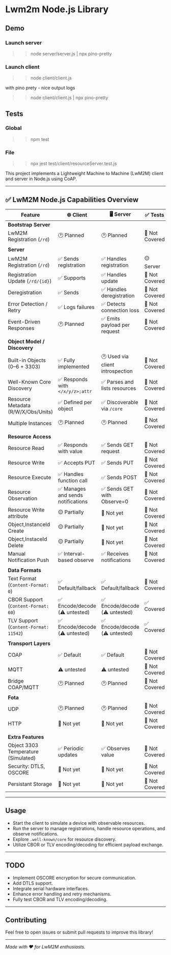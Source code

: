 
# Lwm2m Node.js Library

## Demo

### Launch server

>> node server/server.js | npx pino-pretty

### Launch client

>> node client/client.js

with pino prety - nice output logs
>> node client/client.js | npx pino-pretty

## Tests

### Global
>> npm test

### File
>> npx jest test/client/resourceServer.test.js

This project implements a Lightweight Machine to Machine (LwM2M) client and server in Node.js using CoAP.

---

## ✅ LwM2M Node.js Capabilities Overview

| Feature                              | 🌐 Client                         | 🖥️ Server                           | ✅ Tests        |
|--------------------------------------|-----------------------------------|-------------------------------------|-----------------|
| **Bootstrap Server**                 |                                   |                                     |                 |
| LwM2M Registration (`/rd`)           | 🕐 Planned                        | 🕐 Planned                          | 🛑 Not Covered  |
|                                      |                                   |                                     |                 |
| **Server**                           |                                   |                                     |                 |
| LwM2M Registration (`/rd`)           | ✅ Sends registration             | ✅ Handles registration             | 🟡 Server	   |
| Registration Update (`/rd/{id}`)     | ✅ Supports                       | ✅ Handles update                   | 🛑 Not Covered  |
| Deregistration                       | ✅ Sends                          | ✅ Handles deregistration           | 🛑 Not Covered  |
| Error Detection / Retry              | ✅ Logs failures                  | ✅ Detects connection loss          | 🛑 Not Covered  |
| Event-Driven Responses               | 🕐 Planned                        | ✅ Emits payload per request        | 🛑 Not Covered  |
|                                      |                                   |                                     |                 |
| **Object Model / Discovery**         |                                   |                                     |                 |
| Built-in Objects (0–6 + 3303)        | ✅ Fully implemented              | 🕐 Used via client introspection    | 🛑 Not Covered  |
| Well-Known Core Discovery            | ✅ Responds with `</x/y/z>;attr`  | ✅ Parses and lists resources       | 🛑 Not Covered  |
| Resource Metadata (R/W/X/Obs/Units)  | ✅ Defined per object             | ✅ Discoverable via `/core`         | 🛑 Not Covered  |
| Multiple Instances                   | 🕐 Planned                        | 🕐 Planned                          | 🛑 Not Covered  |
|                                      |                                   |                                     |                 |
| **Resource Access**                  |                                   |                                     |                 |
| Resource Read                        | ✅ Responds with value            | ✅ Sends GET request                | 🛑 Not Covered  |
| Resource Write                       | ✅ Accepts PUT                    | ✅ Sends PUT                        | 🛑 Not Covered  |
| Resource Execute                     | ✅ Handles function call          | ✅ Sends POST                       | 🛑 Not Covered  |
| Resource Observation                 | ✅ Manages and sends notifications| ✅ Sends GET with Observe=0         | 🛑 Not Covered  |
| Resource Write attribute             | 🟡 Partially                      | 🛑 Not yet                          | 🛑 Not Covered  |
| Object,InstanceId Create             | 🟡 Partially                      | 🛑 Not yet                          | 🛑 Not Covered  |
| Object,InstaceId Delete              | 🟡 Partially                      | 🛑 Not yet                          | 🛑 Not Covered  |
| Manual Notification Push             | ✅ Interval-based observe         | ✅ Receives notifications           | 🛑 Not Covered  |
|                                      |                                   |                                     |                 |
| **Data Formats**                     |                                   |                                     |                 |
| Text Format (`Content-Format: 0`)    | ✅ Default/fallback               | ✅ Default/fallback                 | 🛑 Not Covered  |
| CBOR Support (`Content-Format: 60`)  | ✅ Encode/decode (⚠️ untested)    | ✅ Encode/decode (⚠️ untested)      | ✅ Covered      |
| TLV Support (`Content-Format: 11542`)| ✅ Encode/decode (⚠️ untested)    | ✅ Encode/decode (⚠️ untested)      | ✅ Covered      |
|                                      |                                   |                                     |                 |
| **Transport Layers**                 |                                   |                                     |                 |
| COAP                                 | ✅ Default                        | ✅ Default                          | 🛑 Not Covered  |
| MQTT                                 | ⚠️ untested                       | ⚠️ untested                         | 🛑 Not Covered  |
| Bridge COAP/MQTT                     | 🕐 Planned                        | 🕐 Planned                          | 🛑 Not Covered  |
|                                      |                                   |                                     |                 |
| **Fota**                             |                                   |                                     |                 |
| UDP                                  | 🕐 Planned                        | 🕐 Planned                          | 🛑 Not Covered  |
| HTTP                                 | 🛑 Not yet                        | 🛑 Not yet                          | 🛑 Not Covered  |
|                                      |                                   |                                     |                 |
| **Extra Features**                   |                                   |                                     |                 |
| Object 3303 Temperature (Simulated)  | ✅ Periodic updates               | ✅ Observes value                   | 🛑 Not Covered  |
| Security: DTLS, OSCORE               | 🛑 Not yet                        | 🛑 Not yet                          | 🛑 Not Covered  |
| Persistant Storage                   | 🛑 Not yet                        | 🛑 Not yet                          | 🛑 Not Covered  |


---

## Usage

- Start the client to simulate a device with observable resources.
- Run the server to manage registrations, handle resource operations, and observe notifications.
- Explore `.well-known/core` for resource discovery.
- Utilize CBOR or TLV encoding/decoding for efficient payload exchange.

---

## TODO

- Implement OSCORE encryption for secure communication.
- Add DTLS support.
- Integrate serial hardware interfaces.
- Enhance error handling and retry mechanisms.
- Fully test CBOR and TLV encoding/decoding.

---

## Contributing

Feel free to open issues or submit pull requests to improve this library!

---

*Made with ❤️ for LwM2M enthusiasts.*


